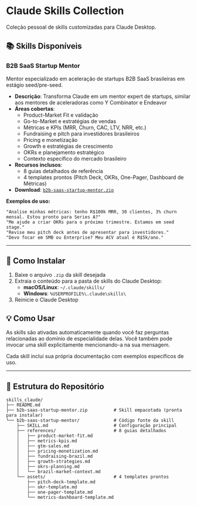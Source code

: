 # Claude Skills Collection

Coleção pessoal de skills customizadas para Claude Desktop.

## 📚 Skills Disponíveis

### B2B SaaS Startup Mentor

Mentor especializado em aceleração de startups B2B SaaS brasileiras em estágio seed/pre-seed.

- **Descrição**: Transforma Claude em um mentor expert de startups, similar aos mentores de aceleradoras como Y Combinator e Endeavor
- **Áreas cobertas**:
  - Product-Market Fit e validação
  - Go-to-Market e estratégias de vendas
  - Métricas e KPIs (MRR, Churn, CAC, LTV, NRR, etc.)
  - Fundraising e pitch para investidores brasileiros
  - Pricing e monetização
  - Growth e estratégias de crescimento
  - OKRs e planejamento estratégico
  - Contexto específico do mercado brasileiro
- **Recursos inclusos**:
  - 8 guias detalhados de referência
  - 4 templates prontos (Pitch Deck, OKRs, One-Pager, Dashboard de Métricas)
- **Download**: [`b2b-saas-startup-mentor.zip`](b2b-saas-startup-mentor.zip)

**Exemplos de uso:**
```
"Analise minhas métricas: tenho R$100k MRR, 30 clientes, 3% churn mensal. Estou pronto para Series A?"
"Me ajude a criar OKRs para o próximo trimestre. Estamos em seed stage."
"Revise meu pitch deck antes de apresentar para investidores."
"Devo focar em SMB ou Enterprise? Meu ACV atual é R$5k/ano."
```

---

## 🚀 Como Instalar

1. Baixe o arquivo `.zip` da skill desejada
2. Extraia o conteúdo para a pasta de skills do Claude Desktop:
   - **macOS/Linux**: `~/.claude/skills/`
   - **Windows**: `%USERPROFILE%\.claude\skills\`
3. Reinicie o Claude Desktop

## 💡 Como Usar

As skills são ativadas automaticamente quando você faz perguntas relacionadas ao domínio de especialidade delas. Você também pode invocar uma skill explicitamente mencionando-a na sua mensagem.

Cada skill inclui sua própria documentação com exemplos específicos de uso.

---

## 📁 Estrutura do Repositório

```
skills_claude/
├── README.md
├── b2b-saas-startup-mentor.zip          # Skill empacotada (pronta para instalar)
└── b2b-saas-startup-mentor/             # Código fonte da skill
    ├── SKILL.md                         # Configuração principal
    ├── references/                      # 8 guias detalhados
    │   ├── product-market-fit.md
    │   ├── metrics-kpis.md
    │   ├── gtm-sales.md
    │   ├── pricing-monetization.md
    │   ├── fundraising-brazil.md
    │   ├── growth-strategies.md
    │   ├── okrs-planning.md
    │   └── brazil-market-context.md
    └── assets/                          # 4 templates prontos
        ├── pitch-deck-template.md
        ├── okr-template.md
        ├── one-pager-template.md
        └── metrics-dashboard-template.md
```
